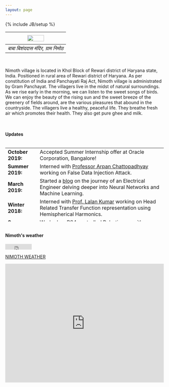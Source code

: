 ```yaml
---
layout: page
---
```

{% include JB/setup %}


|      <img style="float: center; width: 55%; padding: 5px;" src=" {{ site.url }}/assets/baba_main.jpg ">    | 
|:-------------:|
| *बाबा बिशंददास मंदिर, ग्राम निमोठ* |

<br>

Nimoth village is located in Khol Block of Rewari district of Haryana state, India.  Positioned in rural area of Rewari district of Haryana. As per constitution of India and Panchayati Raj Act, Nimoth village is administrated by Gram Panchayat. The villagers live in the midst of natural surroundings. As we rise early in the morning, we can listen to the sweet songs of birds. We can enjoy the beauty of the rising sun and the sweet breeze of the greenery of fields around, are the various pleasures that abound in the countryside. The villagers live a healthy, peaceful life. They breathe fresh air which promotes their health. They also get pure ghee and milk. 

<!-- I maintain a list of my research projects and implementations under the [Research]({{ site.url }}/research) tab. To get an insight on my professional life so far, you can have a look at my [CV]({{ site.url }}/cv).

I [blog]({{ site.url }}/blog.html) the journey of an Electrical Engineer delving deeper into Neural Networks and Machine Learning every now and then compiling my personal experiences. Feel free to read a bit [more about me]({{ site.url }}/about)! -->

<br>

#### Updates

<div style="height:250px;overflow:auto;">
<table>
<col width="120px">
<col width="650px">
<tr><td><b>October 2019:</b></td><td>Accepted Summer Internship offer at Oracle Corporation, Bangalore! </td>
</tr>
<tr><td><b>Summer 2019:</b></td><td> Interned with <a href="https://sites.google.com/site/arpanchattop/">Professor Arpan Chattopadhyay</a> working on False Data Injection Attack.</td>
</tr>
<tr><td><b>March 2019:</b></td><td>Started a <a href="https://anshul3899.github.io/blog.html">blog</a> on the journey of an Electrical Engineer delving deeper into Neural Networks and Machine Learning. </td>
</tr>
<tr><td><b>Winter 2018:</b></td><td> Interned with <a href="http://web.iitd.ac.in/~lalank/">Prof. Lalan Kumar</a> working on Head Related Transfer Function representation using Hemispherical Harmonics. </td>
</tr>
<tr><td><b>Summer 2018:</b></td><td> Worked on PS4 controlled Robotic arm with gripper in Robotics Club IIT Delhi.</td>
</tr>
<tr><td><b>July 2017:</b></td><td> Started as an Electrical Engineering Undergraduate student at IIT Delhi!</td>
</tr>
<tr><td><b>Winter 2018:</b></td><td> Interned with <a href="http://web.iitd.ac.in/~lalank/">Prof. Lalan Kumar</a> working on Head Related Transfer Function representation using Hemispherical Harmonics. </td>
</tr>
<tr><td><b>Summer 2018:</b></td><td> Worked on PS4 controlled Robotic arm with gripper in Robotics Club IIT Delhi.</td>
</tr>
<tr><td><b>July 2017:</b></td><td> Started as an Electrical Engineering Undergraduate student at IIT Delhi!</td>
</tr>
</table>
</div>

<br>

#### Nimoth's weather

<iframe src="http://free.timeanddate.com/clock/i78c7ijl/n423/tlin7/ftb/th1/ta1" frameborder="0" width="84" height="18"></iframe>

<!-- weather widget -->
<a class="weatherwidget-io" href="https://forecast7.com/en/28d2776d37/nimoth/" data-label_1="NIMOTH" data-label_2="WEATHER" data-theme="original" >NIMOTH WEATHER</a>
<script>
!function(d,s,id){var js,fjs=d.getElementsByTagName(s)[0];if(!d.getElementById(id)){js=d.createElement(s);js.id=id;js.src='https://weatherwidget.io/js/widget.min.js';fjs.parentNode.insertBefore(js,fjs);}}(document,'script','weatherwidget-io-js');
</script>

<style>
    .google-maps {
        position: relative;
        padding-bottom: 75%; // This is the aspect ratio
        height: 0;
        overflow: hidden;
    }
    .google-maps iframe {
        position: absolute;
        top: 0;
        left: 0;
        width: 100% !important;
        height: 100% !important;
    }
</style>

<div class="google-maps">
    <iframe src="https://www.google.com/maps/embed?pb=!1m18!1m12!1m3!1d5765.106685110442!2d76.3620185731928!3d28.268932880250354!2m3!1f0!2f0!3f0!3m2!1i1024!2i768!4f13.1!3m3!1m2!1s0x3912a6c92c5faac3%3A0xbd6e66b98eca811a!2sNimoth%2C%20Haryana%20123411!5e1!3m2!1sen!2sin!4v1586270742859!5m2!1sen!2sin" width="600" height="40" frameborder="0" style="border:0"></iframe>
</div>

<!-- <center><iframe src="https://www.google.com/maps/embed?pb=!1m18!1m12!1m3!1d5765.106685110442!2d76.3620185731928!3d28.268932880250354!2m3!1f0!2f0!3f0!3m2!1i1024!2i768!4f13.1!3m3!1m2!1s0x3912a6c92c5faac3%3A0xbd6e66b98eca811a!2sNimoth%2C%20Haryana%20123411!5e1!3m2!1sen!2sin!4v1586270742859!5m2!1sen!2sin" width="600" height="200" frameborder="0" style="border:0;" allowfullscreen="" aria-hidden="false" tabindex="0"></iframe></center>
 -->